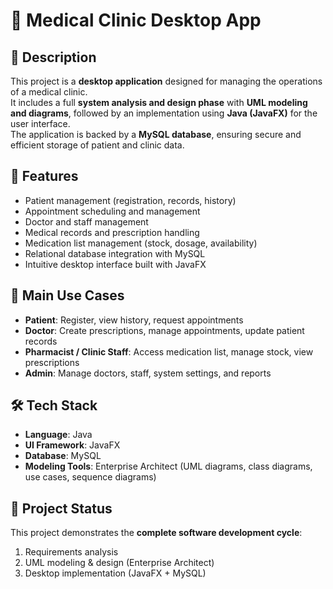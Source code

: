 # 🏥 Medical Clinic Desktop App

## 📌 Description
This project is a **desktop application** designed for managing the operations of a medical clinic.  
It includes a full **system analysis and design phase** with **UML modeling and diagrams**, followed by an implementation using **Java (JavaFX)** for the user interface.  
The application is backed by a **MySQL database**, ensuring secure and efficient storage of patient and clinic data.  

## 🚀 Features
- Patient management (registration, records, history)  
- Appointment scheduling and management  
- Doctor and staff management  
- Medical records and prescription handling  
- Medication list management (stock, dosage, availability)  
- Relational database integration with MySQL  
- Intuitive desktop interface built with JavaFX  

## 🎯 Main Use Cases
- **Patient**: Register, view history, request appointments  
- **Doctor**: Create prescriptions, manage appointments, update patient records  
- **Pharmacist / Clinic Staff**: Access medication list, manage stock, view prescriptions  
- **Admin**: Manage doctors, staff, system settings, and reports  

## 🛠️ Tech Stack
- **Language**: Java  
- **UI Framework**: JavaFX  
- **Database**: MySQL  
- **Modeling Tools**: Enterprise Architect (UML diagrams, class diagrams, use cases, sequence diagrams)  

## 📂 Project Status
This project demonstrates the **complete software development cycle**:  
1. Requirements analysis  
2. UML modeling & design (Enterprise Architect)  
3. Desktop implementation (JavaFX + MySQL)  
